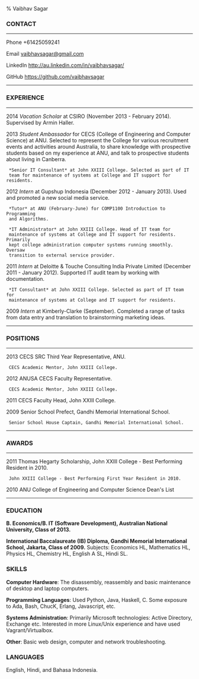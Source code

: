 % Vaibhav Sagar

### CONTACT ###

-------- -----------------------------------------------------------------------
Phone    +61425059241

Email    <vaibhavsagar@gmail.com>

LinkedIn <http://au.linkedin.com/in/vaibhavsagar/>

GitHub   <https://github.com/vaibhavsagar>
-------- -----------------------------------------------------------------------

### EXPERIENCE ###
---- ---------------------------------------------------------------------------
2014 *Vacation Scholar* at CSIRO (November 2013 - February 2014). Supervised
     by Armin Haller.  

2013 *Student Ambassador* for CECS (College of Engineering and Computer 
     Science) at ANU. Selected to represent the College for various recruitment 
     events and activities around Australia, to share knowledge with prospective 
     students based on my experience at ANU, and talk to prospective students 
     about living in Canberra.  

     *Senior IT Consultant* at John XXIII College. Selected as part of IT 
     team for maintenance of systems at College and IT support for residents.  
  
  
2012 *Intern* at Gupshup Indonesia (December 2012 - January 2013). Used and 
     promoted a new social media service.  
  
     *Tutor* at ANU (February-June) for COMP1100 Introduction to Programming
     and Algorithms.  
  
     *IT Administrator* at John XXIII College. Head of IT team for 
     maintenance of systems at College and IT support for residents. Primarily 
     kept college administration computer systems running smoothly. Oversaw 
     transition to external service provider.  
     

2011 *Intern* at Deloitte & Touche Consulting India Private Limited 
     (December 2011 - January 2012).  Supported IT audit team by working with
     documentation. 
  
     *IT Consultant* at John XXIII College. Selected as part of IT team for 
     maintenance of systems at College and IT support for residents.  

2009 *Intern* at Kimberly-Clarke (September). Completed a range of tasks 
     from data entry and translation to brainstorming marketing ideas.
---- ---------------------------------------------------------------------------     


### POSITIONS ###
---- ---------------------------------------------------------------------------
2013 CECS SRC Third Year Representative, ANU.

     CECS Academic Mentor, John XXIII College.

2012 ANUSA CECS Faculty Representative.

     CECS Academic Mentor, John XXIII College.

2011 CECS Faculty Head, John XXIII College.

2009 Senior School Prefect, Gandhi Memorial International School.

     Senior School House Captain, Gandhi Memorial International School.
---- ---------------------------------------------------------------------------

### AWARDS ###
---- ---------------------------------------------------------------------------
2011 Thomas Hegarty Scholarship, John XXIII College - Best Performing Resident 
     in 2010.

     John XXIII College - Best Performing First Year Resident in 2010.

2010 ANU College of Engineering and Computer Science Dean's List
---- --------------------------------------------------------------------------- 


### EDUCATION ###

**B. Economics/B. IT (Software Development), Australian National University, 
Class of 2013.**  

**International Baccalaureate (IB) Diploma, Gandhi Memorial International 
School, Jakarta, Class of 2009.** Subjects: Economics HL, Mathematics HL, 
Physics HL, Chemistry HL, English A SL, Hindi SL.

### SKILLS ###

**Computer Hardware**: The disassembly, reassembly and basic maintenance of 
desktop and laptop computers.

**Programming Languages**: Used Python, Java, Haskell, C.  Some exposure to Ada, 
Bash, ChucK, Erlang, Javascript, etc.

**Systems Administration**: Primarily Microsoft technologies: Active Directory, 
Exchange etc. Interested in more Linux/Unix experience and have used 
Vagrant/Virtualbox.

**Other**: Basic web design, computer and network troubleshooting.

### LANGUAGES ###

English, Hindi, and Bahasa Indonesia.